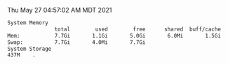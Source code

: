 Thu May 27 04:57:02 AM MDT 2021
```bash
System Memory
               total        used        free      shared  buff/cache   available
Mem:           7.7Gi       1.1Gi       5.0Gi       6.0Mi       1.5Gi       6.3Gi
Swap:          7.7Gi       4.0Mi       7.7Gi
System Storage
437M	.
```
